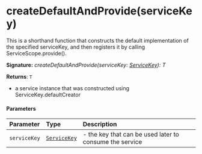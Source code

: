 # createDefaultAndProvide<T>(serviceKey)

This is a shorthand function that constructs the default implementation of the specified 
serviceKey, and then registers it by calling ServiceScope.provide().

**Signature:** _createDefaultAndProvide<T>(serviceKey: [ServiceKey](../sp-client-base/servicekey.md)<T>): T_

**Returns**: `T`

- a service instance that was constructed using ServiceKey.defaultCreator

#### Parameters


| Parameter	   | Type    | Description |
|:-------------|:---------------|:------------|
| `serviceKey`    | [`ServiceKey`](../sp-client-base/servicekey.md)<T> | - the key that can be used later to consume the service |

